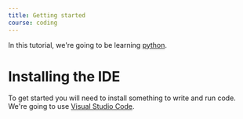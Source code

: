 ```yaml
---
title: Getting started
course: coding
---
```

In this tutorial, we're going to be learning [python](https://www.python.org/).

# Installing the IDE
To get started you will need to install something to write and run code. We're going to use
[Visual Studio Code](https://code.visualstudio.com/).